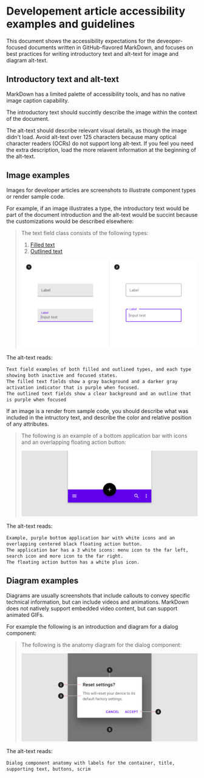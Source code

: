 # Developement article accessibility examples and guidelines

This document shows the accessibility expectations for the deveoper-focused documents written in GitHub-flavored MarkDown, and focuses on best practices for writing introductory text and alt-text for image and diagram alt-text.

## Introductory text and alt-text

MarkDown has a limited palette of accessibility tools, and has no native image caption capability.

The introductory text should succintly describe the image within the context of the document.

The alt-text should describe relevant visual details, as though the image didn't load. Avoid alt-text over 125 characters because many optical character readers (OCRs) do not support long alt-text. If you feel you need the extra description, load the more relavent information at the beginning of the alt-text. 

## Image examples

Images for developer articles are screenshots to illustrate component types or render sample code. 

For example, if an image illustrates a type, the introductory text would be part of the document introduction and the alt-text would be succint because the customizations would be described elsewhere:

> The text field class consists of the following types:
>
> 1. [Filled text](#filled-text)
> 1. [Outlined text](#outlined-text)
>
> ![Text field examples of both filled and outlined types, and each type showing both inactive and focused states. The filled text fields show a gray background and a darker gray activation indicator that is purple when focused. The outlined text fields show a clear background and an outline that is purple when focused](accessibility-assets/text-field-generic.png)

The alt-text reads:

	Text field examples of both filled and outlined types, and each type showing both inactive and focused states. 
	The filled text fields show a gray background and a darker gray activation indicator that is purple when focused.
	The outlined text fields show a clear background and an outline that is purple when focused

If an image is a render from sample code, you should describe what was included in the intructory text, and describe the color and relative position of any attributes.

> The following is an example of a bottom application bar with icons and an overlapping floating action button:
>
> ![Example, purple bottom application bar with white icons and an overlapping centered black floating action button. The application bar has a 3 white icons: menu icon to the far left, search icon and more icon to the far right. The floating action button has a white plus icon.](accessibility-assets/bottom-nav-example.png)

The alt-text reads:

	Example, purple bottom application bar with white icons and an overlapping centered black floating action button.
	The application bar has a 3 white icons: menu icon to the far left, search icon and more icon to the far right.
	The floating action button has a white plus icon.




## Diagram examples

Diagrams are usually screenshots that include callouts to convey specific technical information, but can include videos and animations. MarkDown does not natively support embedded video content, but can support animated GIFs.

For example the following is an introduction and diagram for a dialog component:

> The following is the anatomy diagram for the dialog component:
>
> ![Dialog component anatomy with labels for the container, title, supporting text, buttons, scrim](accessibility-assets/dialogs-anatomy-diagram-example.png)


The alt-text reads:

	Dialog component anatomy with labels for the container, title, supporting text, buttons, scrim


